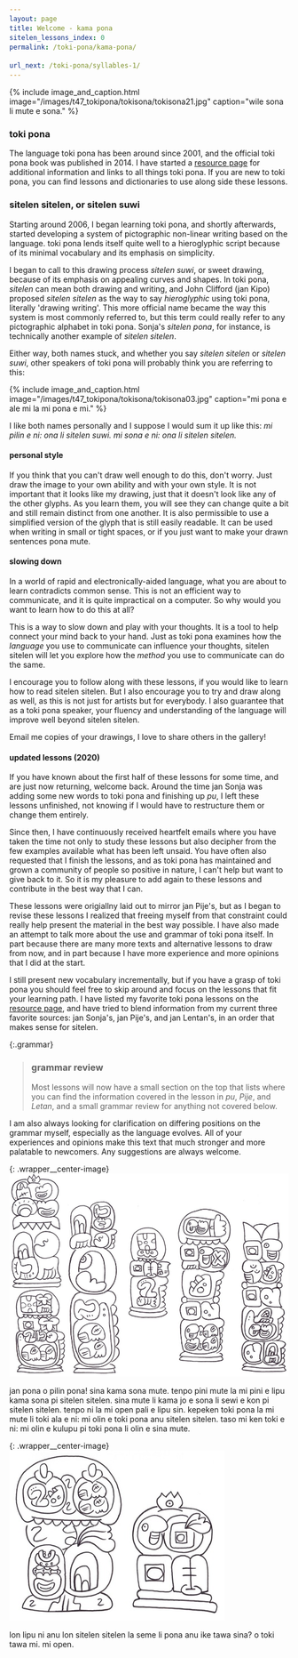 ```yaml
---
layout: page
title: Welcome - kama pona
sitelen_lessons_index: 0
permalink: /toki-pona/kama-pona/

url_next: /toki-pona/syllables-1/
---
```


{% include image_and_caption.html image="/images/t47_tokipona/tokisona/tokisona21.jpg" caption="wile sona li mute e sona." %}

### toki pona

The language toki pona has been around since 2001, and the official toki pona book was published in 2014. I have started a [resource page](/toki-pona/about/) for additional information and links to all things toki pona. If you are new to toki pona, you can find lessons and dictionaries to use along side these lessons.

### sitelen sitelen, or sitelen suwi

Starting around 2006, I began learning toki pona, and shortly afterwards, started developing a system of pictographic non-linear writing based on the language. toki pona lends itself quite well to a hieroglyphic script because of its minimal vocabulary and its emphasis on simplicity.

I began to call to this drawing process _sitelen suwi_, or sweet drawing, because of its emphasis on appealing curves and shapes. In toki pona, _sitelen_ can mean both drawing and writing, and John Clifford (jan Kipo) proposed _sitelen sitelen_ as the way to say _hieroglyphic_ using toki pona, literally 'drawing writing'.  This more official name became the way this system is most commonly referred to, but this term could really refer to any pictographic alphabet in toki pona. Sonja's _sitelen pona_, for instance, is technically another example of _sitelen sitelen_.

Either way, both names stuck, and whether you say _sitelen sitelen_ or _sitelen suwi_, other speakers of toki pona will probably think you are referring to this:

{% include image_and_caption.html image="/images/t47_tokipona/tokisona/tokisona03.jpg" caption="mi pona e ale mi la mi pona e mi." %}

I like both names personally and I suppose I would sum it up like this: _mi pilin e ni: ona li sitelen suwi. mi sona e ni: ona li sitelen sitelen._

#### personal style

If you think that you can't draw well enough to do this, don't worry. Just draw the image to your own ability and with your own style. It is not important that it looks like my drawing, just that it doesn't look like any of the other glyphs. As you learn them, you will see they can change quite a bit and still remain distinct from one another. It is also permissible to use a simplified version of the glyph that is still easily readable. It can be used when writing in small or tight spaces, or if you just want to make your drawn sentences pona mute.

#### slowing down

In a world of rapid and electronically-aided language, what you are about to learn contradicts common sense. This is not an efficient way to communicate, and it is quite impractical on a computer. So why would you want to learn how to do this at all?

This is a way to slow down and play with your thoughts. It is a tool to help connect your mind back to your hand. Just as toki pona examines how the _language_ you use to communicate can influence your thoughts, sitelen sitelen will let you explore how the _method_ you use to communicate can do the same.

I encourage you to follow along with these lessons, if you would like to learn how to read sitelen sitelen. But I also encourage you to try and draw along as well, as this is not just for artists but for everybody. I also guarantee that as a toki pona speaker, your fluency and understanding of the language will improve well beyond sitelen sitelen.

Email me copies of your drawings, I love to share others in the gallery!

#### updated lessons (2020)

If you have known about the first half of these lessons for some time, and are just now returning, welcome back. Around the time jan Sonja was adding some new words to toki pona and finishing up _pu_, I left these lessons unfinished, not knowing if I would have to restructure them or change them entirely.

Since then, I have continuously received heartfelt emails where you have taken the time not only to study these lessons but also decipher from the few examples available what has been left unsaid. You have often also requested that I finish the lessons, and as toki pona has maintained and grown a community of people so positive in nature, I can't help but want to give back to it. So it is my pleasure to add again to these lessons and contribute in the best way that I can.

These lessons were origiallny laid out to mirror jan Pije's, but as I began to revise these lessons I realized that freeing myself from that constraint could really help present the material in the best way possible. I have also made an attempt to talk more about the use and grammar of toki pona itself. In part because there are many more texts and alternative lessons to draw from now, and in part because I have more experience and more opinions that I did at the start.

I still present new vocabulary incrementally, but if you have a grasp of toki pona you should feel free to skip around and focus on the lessons that fit your learning path.  I have listed my favorite toki pona lessons on the [resource page](/toki-pona/about/), and have tried to blend information from my current three favorite sources: jan Sonja's, jan Pije's, and jan Lentan's, in an order that makes sense for sitelen.

{:.grammar}
>### grammar review
>Most lessons will now have a small section on the top that lists where you can find the information covered in the lesson in _pu_, _Pije_, and _Letan_, and a small grammar review for anything not covered below.
>

I am also always looking for clarification on differing positions on the grammar myself, especially as the language evolves. All of your experiences and opinions make this text that much stronger and more palatable to newcomers. Any suggestions are always welcome.

{: .wrapper__center-image}
![lipu lawa pi esun kama](/images/t47/t47.200721_1.jpg)

jan pona o pilin pona! sina kama sona mute. tenpo pini mute la mi pini e lipu kama sona pi sitelen sitelen. sina mute li kama jo e sona li sewi e kon pi sitelen sitelen. tenpo ni la mi open pali e lipu sin.  kepeken toki pona la mi mute li toki ala e ni: mi olin e toki pona anu sitelen sitelen. taso mi ken toki e ni: mi olin e kulupu pi toki pona li olin e sina mute.

{: .wrapper__center-image}
![lipu lawa pi esun kama](/images/t47/t47.200721_2.jpg)

lon lipu ni anu lon sitelen sitelen la seme li pona anu ike tawa sina? o toki tawa mi. mi open.


